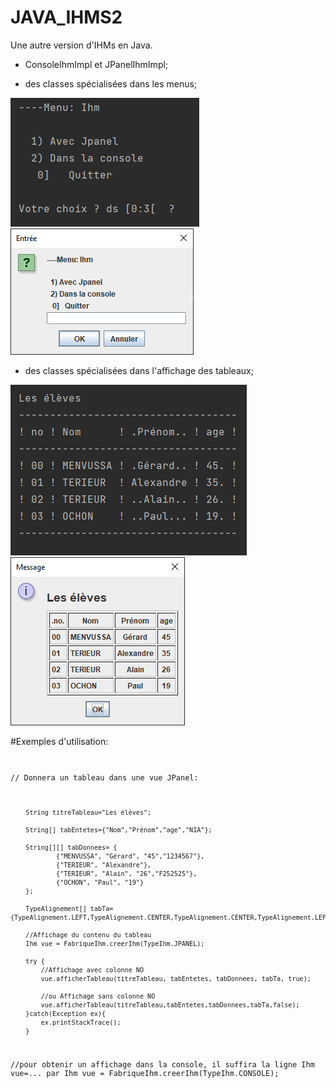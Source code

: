 # JAVA_IHMS2
Une autre version d'IHMs en Java.
- ConsoleIhmImpl et JPanelIhmImpl;


- des classes spécialisées dans les menus;

![Menu Screen 1](./hcmenu01.png?raw=true "Menu en  mode console")
![Menu Screen 2](./hcmenu02.png?raw=true "Menu en  mode Jpanel")


- des classes spécialisées dans l'affichage des tableaux;
 
 ![Tableau Screen 1](./hc01.png?raw=true "Tableau en  mode console")
 ![Tableau Screen 2](./hc02.png?raw=true "Tableau en  mode Jpanel")


#Exemples d'utilisation:
<code lang='java'>
 
 // Donnera un tableau dans une vue JPanel:
 
        String titreTableau="Les élèves";

        String[] tabEntetes={"Nom","Prénom","age","NIA"};

        String[][] tabDonnees= {
                {"MENVUSSA", "Gérard", "45","1234567"},
                {"TERIEUR", "Alexandre"},
                {"TERIEUR", "Alain", "26","F252525"},
                {"OCHON", "Paul", "19"}
        };

        TypeAlignement[] tabTa={TypeAlignement.LEFT,TypeAlignement.CENTER,TypeAlignement.CENTER,TypeAlignement.LEFT};

        //Affichage du contenu du tableau
        Ihm vue = FabriqueIhm.creerIhm(TypeIhm.JPANEL);

        try {
            //Affichage avec colonne NO
            vue.afficherTableau(titreTableau, tabEntetes, tabDonnees, tabTa, true);

            //ou Affichage sans colonne NO
            vue.afficherTableau(titreTableau,tabEntetes,tabDonnees,tabTa,false);
        }catch(Exception ex){
            ex.printStackTrace();
        }
 
 
 //pour obtenir un affichage dans la console, il suffira la ligne Ihm vue=...  par Ihm vue = FabriqueIhm.creerIhm(TypeIhm.CONSOLE);

 </code>
